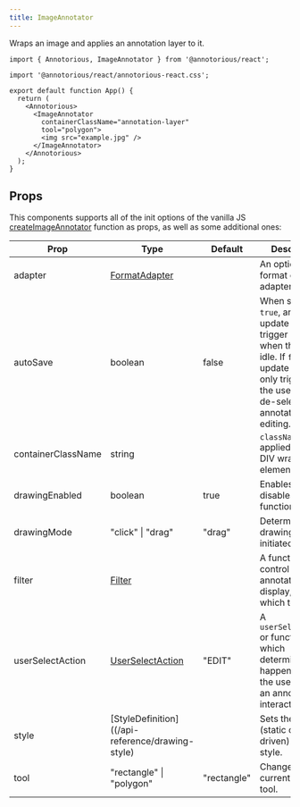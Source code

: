 ```yaml
---
title: ImageAnnotator
---
```


Wraps an image and applies an annotation layer to it. 

```tsx
import { Annotorious, ImageAnnotator } from '@annotorious/react';

import '@annotorious/react/annotorious-react.css';

export default function App() {
  return (
    <Annotorious>
      <ImageAnnotator
        containerClassName="annotation-layer"
        tool="polygon">
        <img src="example.jpg" />
      </ImageAnnotator>
    </Annotorious>
  );
}
```

## Props

This components supports all of the init options of the vanilla 
JS [createImageAnnotator](/api-reference/image-annotator/) function as 
props, as well as some additional ones:

| Prop               | Type                                             | Default     | Description                                     |
|--------------------|--------------------------------------------------|-------------|-------------------------------------------------|
| adapter            | [FormatAdapter](#formatadapter)                  |             | An optional format crosswalk adapter.           |
| autoSave           | boolean                                          | false       | When set to `true`, annotation update events trigger instantly when the user is idle. If `false`, update events only triger after the user actively de-selects the annotation after editing. |
| containerClassName | string                                           |             | `className` applied to the DIV wrapper element. |       
| drawingEnabled     | boolean                                          | true        | Enables or disables drawing functionality.      |
| drawingMode        | "click" \| "drag"                                | "drag"      | Determines how drawing is initiated.            |
| filter             | [Filter](/api-reference/filter)                  |             | A function to control which annotations to display, and which to hide. |
| userSelectAction   | [UserSelectAction](/api-reference/selection)     | "EDIT"      | A `userSelectAction` or function which determines what happens when the user selects an annotation interactively. |
| style              | [StyleDefinition]((/api-reference/drawing-style) |             | Sets the global (static or data-driven) drawing style. |
| tool               | "rectangle" \| "polygon"                         | "rectangle" | Changes the current drawing tool.               |
